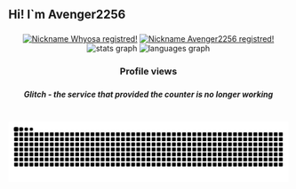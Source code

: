 <h2 align="left">Hi! I`m Avenger2256</h2>

###

<div display="flex" align="center">
  <a href="https://mynickname.com/id1833562"><img src="https://mynickname.com/img.php?nick=Whyosa&sert=24&text=t5" alt="Nickname Whyosa registred!" /></a>
<a href="https://mynickname.com/avenger2256"><img src="https://mynickname.com/img.php?nick=Avenger2256&sert=24&text=t5" alt="Nickname Avenger2256 registred!" /></a>
</div>

<div align="center">
  <img src="https://github-readme-stats.vercel.app/api?username=avenger2256&hide_title=false&hide_rank=false&show_icons=true&include_all_commits=true&count_private=true&disable_animations=false&theme=dracula&locale=en&hide_border=false" height="150" alt="stats graph"  />
  <img src="https://github-readme-stats.vercel.app/api/top-langs?username=avenger2256&locale=en&hide_title=false&layout=compact&card_width=320&langs_count=5&theme=dracula&hide_border=false" height="150" alt="languages graph"  />
</div>

###

<h3 align="center">Profile views</h3>

###

<div align="center">
  <h5>Glitch - the service that provided the counter is no longer working</h5>
</div>

###

<br clear='both'>
<img src="https://raw.githubusercontent.com/avenger2256/avenger2256/output/snake.svg" alt="Snake animation" />

###
